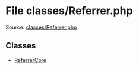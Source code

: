File classes/Referrer.php
=========
Source: [classes/Referrer.php](https://github.com/PrestaShop/PrestaShop/blob/1.6.1.1/classes/Referrer.php)


Classes
-------

* [ReferrerCore](class.ReferrerCore.md)

